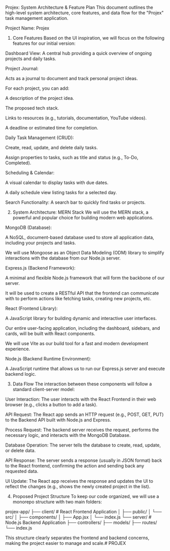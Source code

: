 Projex: System Architecture & Feature Plan
This document outlines the high-level system architecture, core features, and data flow for the "Projex" task management application.

Project Name: Projex

1. Core Features
Based on the UI inspiration, we will focus on the following features for our initial version:

Dashboard View: A central hub providing a quick overview of ongoing projects and daily tasks.

Project Journal:

Acts as a journal to document and track personal project ideas.

For each project, you can add:

A description of the project idea.

The proposed tech stack.

Links to resources (e.g., tutorials, documentation, YouTube videos).

A deadline or estimated time for completion.

Daily Task Management (CRUD):

Create, read, update, and delete daily tasks.

Assign properties to tasks, such as title and status (e.g., To-Do, Completed).

Scheduling & Calendar:

A visual calendar to display tasks with due dates.

A daily schedule view listing tasks for a selected day.

Search Functionality: A search bar to quickly find tasks or projects.

2. System Architecture: MERN Stack
We will use the MERN stack, a powerful and popular choice for building modern web applications.

MongoDB (Database):

A NoSQL, document-based database used to store all application data, including your projects and tasks.

We will use Mongoose as an Object Data Modeling (ODM) library to simplify interactions with the database from our Node.js server.

Express.js (Backend Framework):

A minimal and flexible Node.js framework that will form the backbone of our server.

It will be used to create a RESTful API that the frontend can communicate with to perform actions like fetching tasks, creating new projects, etc.

React (Frontend Library):

A JavaScript library for building dynamic and interactive user interfaces.

Our entire user-facing application, including the dashboard, sidebars, and cards, will be built with React components.

We will use Vite as our build tool for a fast and modern development experience.

Node.js (Backend Runtime Environment):

A JavaScript runtime that allows us to run our Express.js server and execute backend logic.

3. Data Flow
The interaction between these components will follow a standard client-server model:

User Interaction: The user interacts with the React Frontend in their web browser (e.g., clicks a button to add a task).

API Request: The React app sends an HTTP request (e.g., POST, GET, PUT) to the Backend API built with Node.js and Express.

Process Request: The backend server receives the request, performs the necessary logic, and interacts with the MongoDB Database.

Database Operation: The server tells the database to create, read, update, or delete data.

API Response: The server sends a response (usually in JSON format) back to the React frontend, confirming the action and sending back any requested data.

UI Update: The React app receives the response and updates the UI to reflect the changes (e.g., shows the newly created project in the list).

4. Proposed Project Structure
To keep our code organized, we will use a monorepo structure with two main folders:

projex-app/
├── client/         # React Frontend Application
│   ├── public/
│   └── src/
│       ├── components/
│       ├── App.jsx
│       └── index.js
└── server/         # Node.js Backend Application
    ├── controllers/
    ├── models/
    ├── routes/
    └── index.js

This structure clearly separates the frontend and backend concerns, making the project easier to manage and scale.#   P R O J E X  
 